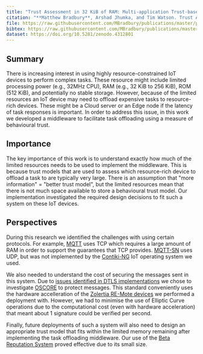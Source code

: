 ```yaml
---
title: "Trust Assessment in 32 KiB of RAM: Multi-application Trust-based Task Offloading for Resource-constrained IoT Nodes"
citation: "**Matthew Bradbury**, Arshad Jhumka, and Tim Watson. Trust Assessment in 32 KiB of RAM: Multi-application Trust-based Task Offloading for Resource-constrained IoT Nodes. In *The 36th ACM/SIGAPP Symposium on Applied Computing*, SAC'21, 1–10. Virtual Event, Republic of Korea, 22–26 March 2021. ACM. [doi:10.1145/3412841.3441898](https://doi.org/10.1145/3412841.3441898)."
file: https://raw.githubusercontent.com/MBradbury/publications/master/papers/SAC-DADS2021.pdf
bibtex: https://raw.githubusercontent.com/MBradbury/publications/master/bibtex/Bradbury_2021_TrustAssessment32.bib
dataset: https://doi.org/10.5281/zenodo.4312801
---
```


## Summary

There is increasing interest in using highly resource-constrained IoT devices to perform complex tasks. These resource might include limited processing power (e.g., 32MHz CPU), RAM (e.g., 32 KiB to 256 KiB), ROM (512 KiB), and potentially no stable storage. However, because of the limited resources an IoT device may need to offload expensive tasks to resource-rich devices. These might be a Cloud server or an Edge node if the latency of task responses is important. In order to address this issue, in this work we developed a middleware to facilitate task offloading using a measure of behavioural trust.

## Importance

The key importance of this work is to understand exactly how much of the limited resources needs to be used to implement the middleware. This is because trust models that are used to assess which resource-rich device to offload a task to are typically very large. There is an assumption that "more information" = "better trust model", but the limited resources mean that there is not much space available to store a behavioural trust model. Our implementation investigated the required design decisions to fit such a system on these IoT devices.

## Perspectives

During this research we identified the challenges with using certain protocols. For example, [MQTT](https://mqtt.org/) uses TCP which requires a large amount of RAM in order to support the guarantees that TCP provides. [MQTT-SN](https://www.oasis-open.org/committees/download.php/66091/MQTT-SN_spec_v1.2.pdf) uses UDP, but was not implemented by the [Contiki-NG](https://www.contiki-ng.org/) IoT operating system we used.

We also needed to understand the cost of securing the messages sent in this system. Due to [issues identified in DTLS implementations](https://www.usenix.org/conference/usenixsecurity20/presentation/fiterau-brostean) we chose to investigate [OSCORE](https://datatracker.ietf.org/doc/rfc8613/) to protect messages. This standard conveniently uses the hardware accelleration of the [Zolertia RE-Mote devices](https://zolertia.io/product/re-mote/) we performed a deployment with. However, we had to minimise the use of Elliptic Curve operations due to the computational cost (even with hardware acceleration) that meant about 1 signature could be verified per second.

Finally, future deployments of such a system will also need to design an appropriate trust model that fits within the limited memory remaining after implementing the task offloading middleware. Our use of the [Beta Reputation System](https://core.ac.uk/display/301341151) proved effective due to its small size.
